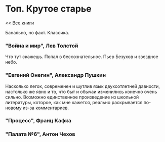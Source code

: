 # Топ. Крутое старье

[<< Все книги](../README.md)

Банально, но факт. Классика.

### "Война и мир", Лев Толстой

Что тут скажешь. Попал в бессознательное. Пьер Безухов и звездное небо. 

### "Евгений Онегин", Александр Пушкин

Насколько легок, современен и шутлив язык двухсотлетней давности, настолько же явно и то, что быт и обычаи изменились конечно очень сильно. Возможно единственное произведение из школьной литературы, которое, как мне кажется, реально раскрывается по-новому из-за комментариев.

### "Процесс", Франц Кафка

### "Палата №6", Антон Чехов